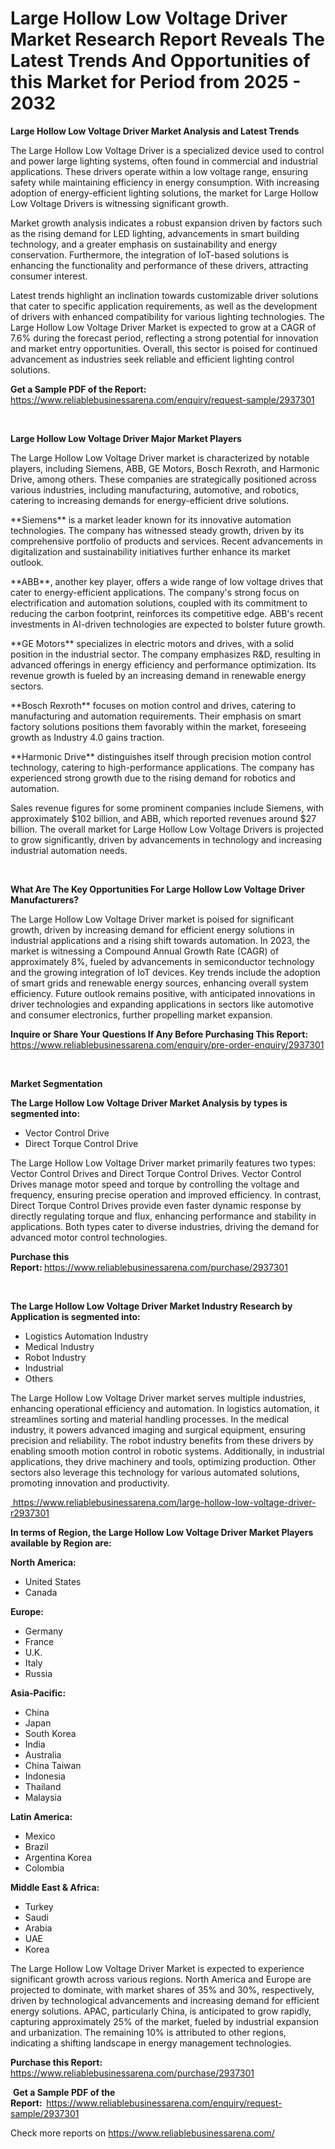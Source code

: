 <p><h1>Large Hollow Low Voltage Driver Market Research Report Reveals The Latest Trends And Opportunities of this Market for Period from 2025 - 2032</h1></p><p><strong>Large Hollow Low Voltage Driver Market Analysis and Latest Trends</strong></p>
<p><p>The Large Hollow Low Voltage Driver is a specialized device used to control and power large lighting systems, often found in commercial and industrial applications. These drivers operate within a low voltage range, ensuring safety while maintaining efficiency in energy consumption. With increasing adoption of energy-efficient lighting solutions, the market for Large Hollow Low Voltage Drivers is witnessing significant growth.</p><p>Market growth analysis indicates a robust expansion driven by factors such as the rising demand for LED lighting, advancements in smart building technology, and a greater emphasis on sustainability and energy conservation. Furthermore, the integration of IoT-based solutions is enhancing the functionality and performance of these drivers, attracting consumer interest.</p><p>Latest trends highlight an inclination towards customizable driver solutions that cater to specific application requirements, as well as the development of drivers with enhanced compatibility for various lighting technologies. The Large Hollow Low Voltage Driver Market is expected to grow at a CAGR of 7.6% during the forecast period, reflecting a strong potential for innovation and market entry opportunities. Overall, this sector is poised for continued advancement as industries seek reliable and efficient lighting control solutions.</p></p>
<p><strong>Get a Sample PDF of the Report:&nbsp;</strong> <a href="https://www.reliablebusinessarena.com/enquiry/request-sample/2937301?utm_campaign=2221&utm_medium=2&utm_source=Github&utm_content=ia&utm_term=14032025&utm_id=large-hollow-low-voltage-driver">https://www.reliablebusinessarena.com/enquiry/request-sample/2937301</a></p>
<p>&nbsp;</p>
<p><strong>Large Hollow Low Voltage Driver Major Market Players</strong></p>
<p><p>The Large Hollow Low Voltage Driver market is characterized by notable players, including Siemens, ABB, GE Motors, Bosch Rexroth, and Harmonic Drive, among others. These companies are strategically positioned across various industries, including manufacturing, automotive, and robotics, catering to increasing demands for energy-efficient drive solutions.</p><p>**Siemens** is a market leader known for its innovative automation technologies. The company has witnessed steady growth, driven by its comprehensive portfolio of products and services. Recent advancements in digitalization and sustainability initiatives further enhance its market outlook.</p><p>**ABB**, another key player, offers a wide range of low voltage drives that cater to energy-efficient applications. The company's strong focus on electrification and automation solutions, coupled with its commitment to reducing the carbon footprint, reinforces its competitive edge. ABB's recent investments in AI-driven technologies are expected to bolster future growth.</p><p>**GE Motors** specializes in electric motors and drives, with a solid position in the industrial sector. The company emphasizes R&D, resulting in advanced offerings in energy efficiency and performance optimization. Its revenue growth is fueled by an increasing demand in renewable energy sectors.</p><p>**Bosch Rexroth** focuses on motion control and drives, catering to manufacturing and automation requirements. Their emphasis on smart factory solutions positions them favorably within the market, foreseeing growth as Industry 4.0 gains traction.</p><p>**Harmonic Drive** distinguishes itself through precision motion control technology, catering to high-performance applications. The company has experienced strong growth due to the rising demand for robotics and automation.</p><p>Sales revenue figures for some prominent companies include Siemens, with approximately $102 billion, and ABB, which reported revenues around $27 billion. The overall market for Large Hollow Low Voltage Drivers is projected to grow significantly, driven by advancements in technology and increasing industrial automation needs.</p></p>
<p>&nbsp;</p>
<p><strong>What Are The Key Opportunities For Large Hollow Low Voltage Driver Manufacturers?</strong></p>
<p><p>The Large Hollow Low Voltage Driver market is poised for significant growth, driven by increasing demand for efficient energy solutions in industrial applications and a rising shift towards automation. In 2023, the market is witnessing a Compound Annual Growth Rate (CAGR) of approximately 8%, fueled by advancements in semiconductor technology and the growing integration of IoT devices. Key trends include the adoption of smart grids and renewable energy sources, enhancing overall system efficiency. Future outlook remains positive, with anticipated innovations in driver technologies and expanding applications in sectors like automotive and consumer electronics, further propelling market expansion.</p></p>
<p><strong>Inquire or Share Your Questions If Any Before Purchasing This Report:</strong> <a href="https://www.reliablebusinessarena.com/enquiry/pre-order-enquiry/2937301?utm_campaign=2221&utm_medium=2&utm_source=Github&utm_content=ia&utm_term=14032025&utm_id=large-hollow-low-voltage-driver">https://www.reliablebusinessarena.com/enquiry/pre-order-enquiry/2937301</a></p>
<p>&nbsp;</p>
<p><strong>Market Segmentation</strong></p>
<p><strong>The Large Hollow Low Voltage Driver Market Analysis by types is segmented into:</strong></p>
<p><ul><li>Vector Control Drive</li><li>Direct Torque Control Drive</li></ul></p>
<p><p>The Large Hollow Low Voltage Driver market primarily features two types: Vector Control Drives and Direct Torque Control Drives. Vector Control Drives manage motor speed and torque by controlling the voltage and frequency, ensuring precise operation and improved efficiency. In contrast, Direct Torque Control Drives provide even faster dynamic response by directly regulating torque and flux, enhancing performance and stability in applications. Both types cater to diverse industries, driving the demand for advanced motor control technologies.</p></p>
<p><strong>Purchase this Report:&nbsp;</strong><a href="https://www.reliablebusinessarena.com/purchase/2937301?utm_campaign=2221&utm_medium=2&utm_source=Github&utm_content=ia&utm_term=14032025&utm_id=large-hollow-low-voltage-driver">https://www.reliablebusinessarena.com/purchase/2937301</a></p>
<p>&nbsp;</p>
<p><strong>The Large Hollow Low Voltage Driver Market Industry Research by Application is segmented into:</strong></p>
<p><ul><li>Logistics Automation Industry</li><li>Medical Industry</li><li>Robot Industry</li><li>Industrial</li><li>Others</li></ul></p>
<p><p>The Large Hollow Low Voltage Driver market serves multiple industries, enhancing operational efficiency and automation. In logistics automation, it streamlines sorting and material handling processes. In the medical industry, it powers advanced imaging and surgical equipment, ensuring precision and reliability. The robot industry benefits from these drivers by enabling smooth motion control in robotic systems. Additionally, in industrial applications, they drive machinery and tools, optimizing production. Other sectors also leverage this technology for various automated solutions, promoting innovation and productivity.</p></p>
<p><a href="https://www.reliablebusinessarena.com/large-hollow-low-voltage-driver-r2937301?utm_campaign=2221&utm_medium=2&utm_source=Github&utm_content=ia&utm_term=14032025&utm_id=large-hollow-low-voltage-driver">&nbsp;https://www.reliablebusinessarena.com/large-hollow-low-voltage-driver-r2937301</a></p>
<p><strong>In terms of Region, the Large Hollow Low Voltage Driver Market Players available by Region are:</strong></p>
<p>
    <p> <strong> North America: </strong>
        <ul>
            <li>United States</li>
            <li>Canada</li>
        </ul>
        </p> 
    <p> <strong> Europe: </strong>
        <ul>
            <li>Germany</li>
            <li>France</li>
            <li>U.K.</li>
            <li>Italy</li>
            <li>Russia</li>
        </ul>
        </p> 
    <p> <strong> Asia-Pacific: </strong>
        <ul>
            <li>China</li>
            <li>Japan</li>
            <li>South Korea</li>
            <li>India</li>
            <li>Australia</li>
            <li>China Taiwan</li>
            <li>Indonesia</li>
            <li>Thailand</li>
            <li>Malaysia</li>
        </ul>
        </p> 
    <p> <strong> Latin America: </strong>
        <ul>
            <li>Mexico</li>
            <li>Brazil</li>
            <li>Argentina Korea</li>
            <li>Colombia</li>
        </ul>
        </p> 
    <p> <strong> Middle East & Africa: </strong>
        <ul>
            <li>Turkey</li>
            <li>Saudi</li>
            <li>Arabia</li>
            <li>UAE</li>
            <li>Korea</li>
        </ul>
    </p>
    </p>
<p><p>The Large Hollow Low Voltage Driver Market is expected to experience significant growth across various regions. North America and Europe are projected to dominate, with market shares of 35% and 30%, respectively, driven by technological advancements and increasing demand for efficient energy solutions. APAC, particularly China, is anticipated to grow rapidly, capturing approximately 25% of the market, fueled by industrial expansion and urbanization. The remaining 10% is attributed to other regions, indicating a shifting landscape in energy management technologies.</p></p>
<p><strong>Purchase this Report: </strong><a href="https://www.reliablebusinessarena.com/purchase/2937301?utm_campaign=2221&utm_medium=2&utm_source=Github&utm_content=ia&utm_term=14032025&utm_id=large-hollow-low-voltage-driver">https://www.reliablebusinessarena.com/purchase/2937301</a></p>
<p>&nbsp;<strong>Get a Sample PDF of the Report:&nbsp;&nbsp;</strong><a href="https://www.reliablebusinessarena.com/enquiry/request-sample/2937301?utm_campaign=2221&utm_medium=2&utm_source=Github&utm_content=ia&utm_term=14032025&utm_id=large-hollow-low-voltage-driver">https://www.reliablebusinessarena.com/enquiry/request-sample/2937301</a></p>
<p><strong></strong></p>
<p>Check more reports on <a href="https://www.reliablebusinessarena.com/?utm_campaign=2221&utm_medium=2&utm_source=Github&utm_content=ia&utm_term=14032025&utm_id=large-hollow-low-voltage-driver">https://www.reliablebusinessarena.com/</a></p>